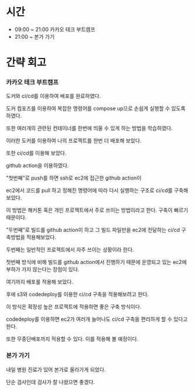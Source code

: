 # 시간
- 09:00 ~ 21:00 카카오 테크 부트캠프
- 21:00 ~ 본가 가기 

# 간략 회고

### 카카오 테크 부트캠프

도커와 ci/cd를 이용하여 배포를 완료하였다.

도커 컴포즈를 이용하여 복잡한 명령어를 compose up으로 손쉽게 실행할 수 있도록 하였다.

또한 여러개의 관련된 컨테이너를 한번에 띄울 수 있게 하는 방법을 학습하였다.

이러한 도커를 이용하여 나의 프로젝트를 한번 더 배포해 보았다.

또한 ci/cd를 이용해 보았다.

github action을 이용하였다. 

"첫번째"로 push를 하면 ssh로 ec2에 접근한 github action이

ec2에서 코드를 pull 하고 정해진 명령어에 따라 다시 실행하는 구조로 ci/cd를 구축해 보았다.

이 방법은 해커톤 혹은 개인 프로젝트에서 주로 쓰이는 방법이라고 한다. 구축이 빠르기 때문이다.

"두번째"로 빌드를 github action이 하고 그 빌드 파일만을 ec2에 전달하는 ci/cd 구축방법을 적용해보았다.

두번째는 일반적인 프로젝트에서 자주 쓰이는 상황이라 한다.

첫번째 방식에 비해 빌드를 github action에서 진행하기 때문에 운영되고 있는 ec2에 부하가 가지 않는다는 장점이 있다.

여기까지 배포를 적용해 보았다.

후에 s3와 codedeploy를 이용한 ci/cd 구축을 적용해보려고 한다.

이 방식은 확장성 높은 프로젝트에 적용하면 좋은 구축 방식이다.

codedeploy를 이용하면 ec2가 여러개 늘어나도 ci/cd 구축을 편리하게 할 수 있다고 한다.

또한 무중단배포까지 적용할 수 있다. 이를 적용해 볼 예정이다.

### 본가 가기

내일 병원 진료가 있어 본가로 올라가게 되었다.

단순 검사인데 검사가 잘 나왔으면 좋겠다.